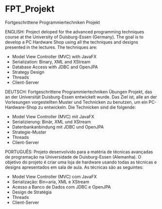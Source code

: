 # FPT_Projekt
Fortgeschrittene Programmiertechniken Projekt

ENGLISH:
Project deloped for the advanced programming techniques course at the University of Duisburg-Essen (Germany).
The goal is to develop a PC Hardware Shop using all the techniques and designs presented in the lectures.
The techniques are:
- Model View Controller (MVC) with JavaFX
- Serialization: Binary, XML and XStream
- Database Access with JDBC and OpenJPA
- Strategy Design
- Threads
- Client-Server

DEUTSCH:
Fortgeschrittene Programmiertechniken Übungen Projekt, das an der Universität Duisburg-Essen entwickelt wurde.
Das Ziel ist, alle an der Vorlesungen vorgestellten Muster und Technicken zu benutzen, um ein PC-Hardware-Shop zu entwickeln.
Die Technicken sind die folgende:
- Model View Controller (MVC) mit JavaFX
- Serializierung: Binär, XML und XStream
- Datenbankanbindung mit JDBC und OpenJPA
- Strategie-Muster
- Threads
- Client-Server

PORTUGUÊS:
Projeto desenvolvido para a matéria de técnicas avançadas de programação na Universidade de Duisburg-Essen (Alemanha).
O objetivo do projeto é criar uma loja de hardware usando todas as técnicas e designs apresentados em sala de aula.
As técnicas são as seguintes:
- Model View Controller (MVC) com JavaFX
- Serialização: Bin=aria, XML e XStream
- Acesso a Banco de Dados com JDBC e OpenJPA
- Design de Stratégia
- Threads
- Client-Server
